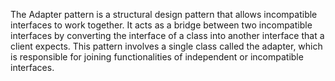The Adapter pattern is a structural design pattern that allows incompatible interfaces to work together.
It acts as a bridge between two incompatible interfaces by converting the interface of a class into another 
interface that a client expects. This pattern involves a single class called the adapter, which is responsible 
for joining functionalities of independent or incompatible interfaces.

